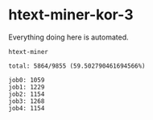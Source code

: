 # htext-miner-kor-3

Everything doing here is automated.

```
htext-miner

total: 5864/9855 (59.502790461694566%)

job0: 1059
job1: 1229
job2: 1154
job3: 1268
job4: 1154
```